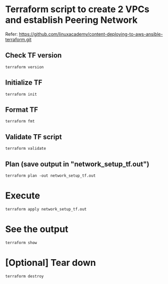 # Terraform script to create 2 VPCs and establish Peering Network

Refer: https://github.com/linuxacademy/content-deploying-to-aws-ansible-terraform.git

## Check TF version
`terraform version`

## Initialize TF
`terraform init`

## Format TF
`terraform fmt`

## Validate TF script
`terraform validate`

## Plan (save output in "network_setup_tf.out")
`terraform plan -out network_setup_tf.out`

# Execute
`terraform apply network_setup_tf.out`

# See the output
`terraform show`

# [Optional] Tear down
`terraform destroy`
